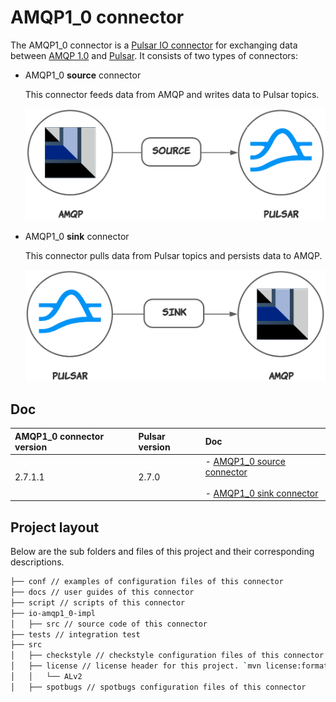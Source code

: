 # AMQP1_0 connector

The AMQP1_0 connector is a [Pulsar IO connector](http://pulsar.apache.org/docs/en/next/io-overview/) for exchanging data between [AMQP 1.0](https://www.amqp.org/) and [Pulsar](https://pulsar.apache.org/docs/en/next/standalone/). It consists of two types of connectors: 

- AMQP1_0 **source** connector 
  
  This connector feeds data from AMQP and writes data to Pulsar topics. 

  ![](docs/amqp-1-0-source.png)

- AMQP1_0 **sink** connector 
  
  This connector pulls data from Pulsar topics and persists data to AMQP.

  ![](docs/amqp-1-0-sink.png)
            
## Doc

| AMQP1_0 connector version |Pulsar version| Doc |
| :---------- |  :------------- |:------------- |
2.7.1.1 | 2.7.0 |  - [AMQP1_0 source connector](branch-2.7.1/docs/amqp-1-0-source.md)<br><br>  - [AMQP1_0 sink connector](branch-2.7.1/docs/amqp-1-0-sink.md)

## Project layout

Below are the sub folders and files of this project and their corresponding descriptions.

```bash
├── conf // examples of configuration files of this connector
├── docs // user guides of this connector
├── script // scripts of this connector
├── io-amqp1_0-impl
│   ├── src // source code of this connector
├── tests // integration test
├── src
│   ├── checkstyle // checkstyle configuration files of this connector
│   ├── license // license header for this project. `mvn license:format` can be used for formatting the project with the stored license header in this directory
│   │   └── ALv2
│   ├── spotbugs // spotbugs configuration files of this connector
```
